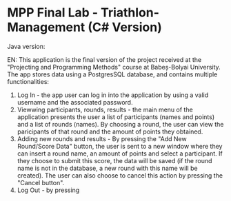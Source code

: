 # MPP Final Lab - Triathlon-Management (C# Version)

Java version:

EN: This application is the final version of the project received at the "Projecting and Programming Methods" course at Babeș-Bolyai University.
The app stores data using a PostgresSQL database, and contains multiple functionalities:
1. Log In - the app user can log in into the application by using a valid username and the associated password.
2. Viewwing participants, rounds, results - the main menu of the application presents the user a list of participants (names and points) and a list of rounds (names). By choosing a round, the user can view the paricipants of that round and the amount of points they obtained.
3. Adding new rounds and results - By pressing the "Add New Round/Score Data" button, the user is sent to a new window where they can insert a round name, an amount of points and select a participant. If they choose to submit this score, the data will be saved (if the round name is not in the database, a new round with this name will be created). The user can also choose to cancel this action by pressing the "Cancel button".
4. Log Out - by pressing   
